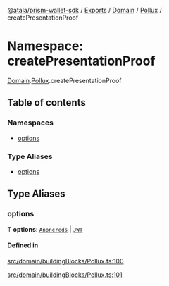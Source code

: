 [@atala/prism-wallet-sdk](../README.md) / [Exports](../modules.md) / [Domain](Domain.md) / [Pollux](Domain.Pollux.md) / createPresentationProof

# Namespace: createPresentationProof

[Domain](Domain.md).[Pollux](Domain.Pollux.md).createPresentationProof

## Table of contents

### Namespaces

- [options](Domain.Pollux.createPresentationProof.options.md)

### Type Aliases

- [options](Domain.Pollux.createPresentationProof.md#options)

## Type Aliases

### options

Ƭ **options**: [`Anoncreds`](../interfaces/Domain.Pollux.createPresentationProof.options.Anoncreds.md) \| [`JWT`](../interfaces/Domain.Pollux.createPresentationProof.options.JWT.md)

#### Defined in

[src/domain/buildingBlocks/Pollux.ts:100](https://github.com/input-output-hk/atala-prism-wallet-sdk-ts/blob/a3fc2aa/src/domain/buildingBlocks/Pollux.ts#L100)

[src/domain/buildingBlocks/Pollux.ts:101](https://github.com/input-output-hk/atala-prism-wallet-sdk-ts/blob/a3fc2aa/src/domain/buildingBlocks/Pollux.ts#L101)
